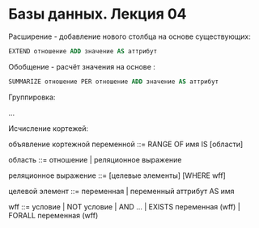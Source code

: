 # Базы данных. Лекция 04

Расширение - добавление нового столбца на основе существующих:

```SQL
EXTEND отношение ADD значение AS аттрибут
```

Обобщение - расчёт значения на основе :

```SQL
SUMMARIZE отношение PER отношение ADD значение AS аттрибут
```

Группировка:

...

Исчисление кортежей:

объявление кортежной переменной ::= RANGE OF имя IS [области]

область ::= отношение | реляционное выражение

реляционное выражение ::= [целевые элементы] [WHERE wff]

целевой элемент ::= переменная | переменный аттрибут AS имя

wff ::= условие | NOT условие | AND ... | EXISTS переменная (wff) | FORALL переменная (wff)
